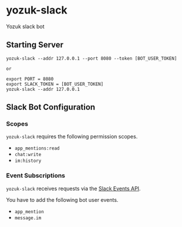 # yozuk-slack
Yozuk slack bot

## Starting Server

```
yozuk-slack --addr 127.0.0.1 --port 8080 --token [BOT_USER_TOKEN]

or

export PORT = 8080
export SLACK_TOKEN = [BOT_USER_TOKEN]
yozuk-slack --addr 127.0.0.1
```

## Slack Bot Configuration

### Scopes

`yozuk-slack` requires the following permission scopes.

- `app_mentions:read`
- `chat:write`
- `im:history`

### Event Subscriptions

`yozuk-slack` receives requests via the [Slack Events API](https://api.slack.com/apis/connections/events-api).

You have to add the following bot user events.

- `app_mention`
- `message.im`